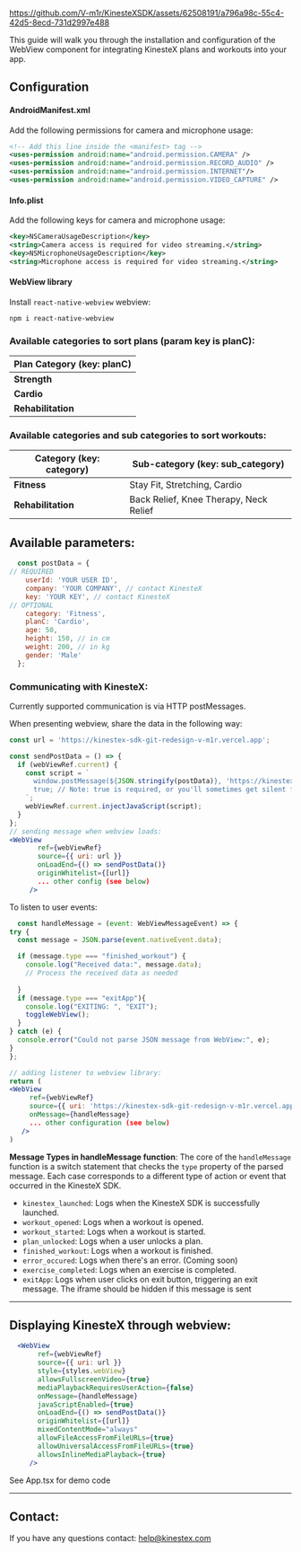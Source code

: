 https://github.com/V-m1r/KinesteXSDK/assets/62508191/a796a98c-55c4-42d5-8ecd-731d2997e488

This guide will walk you through the installation and configuration of the WebView component for integrating KinesteX plans and workouts into your app.

## Configuration

#### AndroidManifest.xml

Add the following permissions for camera and microphone usage:

```xml
<!-- Add this line inside the <manifest> tag -->
<uses-permission android:name="android.permission.CAMERA" />
<uses-permission android:name="android.permission.RECORD_AUDIO" />
<uses-permission android:name="android.permission.INTERNET"/>
<uses-permission android:name="android.permission.VIDEO_CAPTURE" />

```

#### Info.plist

Add the following keys for camera and microphone usage:

```xml
<key>NSCameraUsageDescription</key>
<string>Camera access is required for video streaming.</string>
<key>NSMicrophoneUsageDescription</key>
<string>Microphone access is required for video streaming.</string>
```
#### WebView library

Install `react-native-webview` webview:

```
npm i react-native-webview
```

### Available categories to sort plans (param key is planC): 

| **Plan Category (key: planC)** | 
| --- | 
| **Strength** | 
| **Cardio** |
| **Rehabilitation** | 


### Available categories and sub categories to sort workouts: 

| **Category (key: category)** | **Sub-category (key: sub_category)** |
| --- | --- |
| **Fitness** | Stay Fit, Stretching, Cardio |
| **Rehabilitation** | Back Relief, Knee Therapy, Neck Relief |


## Available parameters:
```jsx
  const postData = {
// REQUIRED
    userId: 'YOUR USER ID',
    company: 'YOUR COMPANY', // contact KinesteX
    key: 'YOUR KEY', // contact KinesteX
// OPTIONAL
    category: 'Fitness',
    planC: 'Cardio',
    age: 50,
    height: 150, // in cm
    weight: 200, // in kg
    gender: 'Male'
  };
```
### Communicating with KinesteX:
Currently supported communication is via HTTP postMessages. 

When presenting webview, share the data in the following way: 

```jsx
const url = 'https://kinestex-sdk-git-redesign-v-m1r.vercel.app';

const sendPostData = () => {
  if (webViewRef.current) {
    const script = `
      window.postMessage(${JSON.stringify(postData)}, 'https://kinestex-sdk-git-redesign-v-m1r.vercel.app');
      true; // Note: true is required, or you'll sometimes get silent failures
    `;
    webViewRef.current.injectJavaScript(script);
  }
};
// sending message when webview loads:
<WebView
       ref={webViewRef}
       source={{ uri: url }}
       onLoadEnd={() => sendPostData()}
       originWhitelist={[url]}
       ... other config (see below)
     />

```


To listen to user events: 

  ```jsx
    const handleMessage = (event: WebViewMessageEvent) => {
  try {
    const message = JSON.parse(event.nativeEvent.data);

    if (message.type === "finished_workout") {
      console.log("Received data:", message.data);
      // Process the received data as needed
     
    }
    if (message.type === "exitApp"){
      console.log("EXITING: ", "EXIT");
      toggleWebView();
    }
  } catch (e) {
    console.error("Could not parse JSON message from WebView:", e);
  }
};

// adding listener to webview library:
return (
<WebView
       ref={webViewRef}
       source={{ uri: 'https://kinestex-sdk-git-redesign-v-m1r.vercel.app/' }}
       onMessage={handleMessage}
       ... other configuration (see below)
     />
)
```
 **Message Types in handleMessage function**:
    The core of the `handleMessage` function is a switch statement that checks the `type` property of the parsed message. Each case corresponds to a different type of action or event that occurred in the KinesteX SDK.
    
   - `kinestex_launched`: Logs when the KinesteX SDK is successfully launched.
   - `workout_opened`: Logs when a workout is opened.
   - `workout_started`: Logs when a workout is started.
   - `plan_unlocked`: Logs when a user unlocks a plan.
   - `finished_workout`: Logs when a workout is finished.
  - `error_occured`: Logs when there's an error. (Coming soon)
   - `exercise_completed`: Logs when an exercise is completed.
  - `exitApp`: Logs when user clicks on exit button, triggering an exit message. The iframe should be hidden if this message is sent

------------------

## Displaying KinesteX through webview:
```jsx
  <WebView
       ref={webViewRef}
       source={{ uri: url }}
       style={styles.webView}
       allowsFullscreenVideo={true}
       mediaPlaybackRequiresUserAction={false}
       onMessage={handleMessage}
       javaScriptEnabled={true}
       onLoadEnd={() => sendPostData()}
       originWhitelist={[url]}
       mixedContentMode="always"
       allowFileAccessFromFileURLs={true}
       allowUniversalAccessFromFileURLs={true}
       allowsInlineMediaPlayback={true}
     />
```
See App.tsx for demo code

------------------

## Contact:
If you have any questions contact: help@kinestex.com
